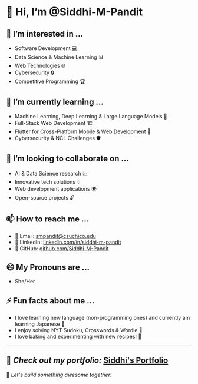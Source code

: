 # 👋 Hi, I’m @Siddhi-M-Pandit

## 👀 I’m interested in ...
- Software Development 💻  
- Data Science & Machine Learning 📊  
- Web Technologies 🌐
- Cybersecurity 🔒
- Competitive Programming 🏆  

## 🌱 I’m currently learning ...
- Machine Learning, Deep Learning & Large Language Models 🤖  
- Full-Stack Web Development 🏗️  
- Flutter for Cross-Platform Mobile & Web Development 📱  
- Cybersecurity & NCL Challenges 🛡️ 

## 💞️ I’m looking to collaborate on ...
- AI & Data Science research 📈  
- Innovative tech solutions 💡
- Web development applications 🌍
- Open-source projects 🔓  

## 📫 How to reach me ...
- 📧 Email: [smpandit@csuchico.edu](mailto:smpandit@csuchico.edu)  
- 🔗 LinkedIn: [linkedin.com/in/siddhi-m-pandit](https://linkedin.com/in/siddhi-m-pandit)  
- 🐙 GitHub: [github.com/Siddhi-M-Pandit](https://github.com/Siddhi-M-Pandit)

## 😄 My Pronouns are ... 
- She/Her

## ⚡ Fun facts about me ... 
- I love learning new language (non-programming ones) and currently am learning Japanese 💮 
- I enjoy solving NYT Sudoku, Crosswords & Wordle 🧩 
- I love baking and experimenting with new recipes! 🍪 

-------

## 🔹 *Check out my portfolio:* [Siddhi's Portfolio](https://siddhi-m-pandit.github.io/siddhi-portfolio/)  
🌟 *Let's build something awesome together!* 
